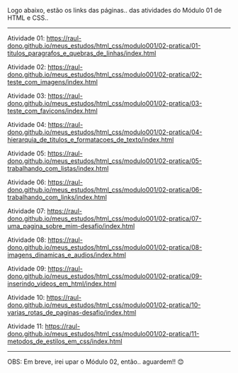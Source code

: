 Logo abaixo, estão os links das páginas.. das atividades do Módulo 01 de HTML e CSS..

---

Atividade 01: https://raul-dono.github.io/meus_estudos/html_css/modulo001/02-pratica/01-titulos_paragrafos_e_quebras_de_linhas/index.html

Atividade 02: https://raul-dono.github.io/meus_estudos/html_css/modulo001/02-pratica/02-teste_com_imagens/index.html

Atividade 03: https://raul-dono.github.io/meus_estudos/html_css/modulo001/02-pratica/03-teste_com_favicons/index.html

Atividade 04: https://raul-dono.github.io/meus_estudos/html_css/modulo001/02-pratica/04-hierarquia_de_titulos_e_formatacoes_de_texto/index.html

Atividade 05: https://raul-dono.github.io/meus_estudos/html_css/modulo001/02-pratica/05-trabalhando_com_listas/index.html

Atividade 06: https://raul-dono.github.io/meus_estudos/html_css/modulo001/02-pratica/06-trabalhando_com_links/index.html

Atividade 07: https://raul-dono.github.io/meus_estudos/html_css/modulo001/02-pratica/07-uma_pagina_sobre_mim-desafio/index.html

Atividade 08: https://raul-dono.github.io/meus_estudos/html_css/modulo001/02-pratica/08-imagens_dinamicas_e_audios/index.html

Atividade 09: https://raul-dono.github.io/meus_estudos/html_css/modulo001/02-pratica/09-inserindo_videos_em_html/index.html

Atividade 10: https://raul-dono.github.io/meus_estudos/html_css/modulo001/02-pratica/10-varias_rotas_de_paginas-desafio/index.html

Atividade 11: https://raul-dono.github.io/meus_estudos/html_css/modulo001/02-pratica/11-metodos_de_estilos_em_css/index.html

---

OBS: Em breve, irei upar o Módulo 02, então.. aguardem!! 😊
